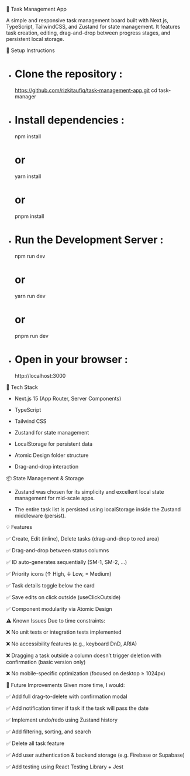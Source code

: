 📝 Task Management App

A simple and responsive task management board built with Next.js, TypeScript, TailwindCSS, and Zustand for state management. It features task creation, editing, drag-and-drop between progress stages, and persistent local storage.


🚀 Setup Instructions

-  # Clone the repository :
   https://github.com/rizkitaufiq/task-management-app.git
   cd task-manager

-  # Install dependencies : 
   npm install
   # or
   yarn install 
   # or
   pnpm install

-  # Run the Development Server :
   npm run dev
   # or
   yarn run dev
   # or
   pnpm run dev

-  # Open in your browser : 
   http://localhost:3000


🧩 Tech Stack
-  Next.js 15 (App Router, Server Components)

-  TypeScript

-  Tailwind CSS 

-  Zustand for state management

-  LocalStorage for persistent data

-  Atomic Design folder structure

-  Drag-and-drop interaction 


📦 State Management & Storage

-  Zustand was chosen for its simplicity and excellent local state management for mid-scale apps.

-  The entire task list is persisted using localStorage inside the Zustand middleware (persist).


💡 Features

✅ Create, Edit (inline), Delete tasks (drag-and-drop to red area)

✅ Drag-and-drop between status columns

✅ ID auto-generates sequentially (SM-1, SM-2, ...)

✅ Priority icons (↑ High, ↓ Low, = Medium)

✅ Task details toggle below the card

✅ Save edits on click outside (useClickOutside)

✅ Component modularity via Atomic Design


⚠️ Known Issues
Due to time constraints:

❌ No unit tests or integration tests implemented

❌ No accessibility features (e.g., keyboard DnD, ARIA)

❌ Dragging a task outside a column doesn’t trigger deletion with confirmation (basic version only)

❌ No mobile-specific optimization (focused on desktop ≥ 1024px)


🔧 Future Improvements
Given more time, I would:

✅ Add full drag-to-delete with confirmation modal

✅ Add notification timer if task if the task will pass the date 

✅ Implement undo/redo using Zustand history

✅ Add filtering, sorting, and search

✅ Delete all task feature

✅ Add user authentication & backend storage (e.g. Firebase or Supabase)

✅ Add testing using React Testing Library + Jest


